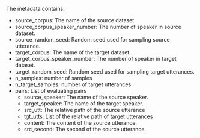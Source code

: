 The metadata contains:
- source_corpus: The name of the source dataset.
- source_corpus_speaker_number: The number of speaker in source dataset.
- source_random_seed: Random seed used for sampling source utterance.
- target_corpus: The name of the target dataset.
- target_corpus_speaker_number: The number of speaker in target dataset.
- target_random_seed: Random seed used for sampling target utterances.
- n_samples: number of samples
- n_target_samples: number of target utterances
- pairs: List of evaluating pairs
  - source_speaker: The name of the source speaker.
  - target_speaker: The name of the target speaker.
  - src_utt: The relative path of the source utterance
  - tgt_utts: List of the relative path of target utterances
  - content: The content of the source utterance.
  - src_second: The second of the source utterance.